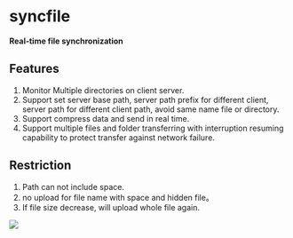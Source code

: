 # syncfile
**Real-time file synchronization** 
## Features 

1. Monitor Multiple directories on client server.
2. Support set server base path, server path prefix for different client, server path for different client path, avoid same name file or directory.
3. Support compress data and send in real time.
4. Support multiple files and folder transferring with interruption resuming capability to protect transfer against network failure.

## Restriction

1. Path can not include space.
2. no upload for file name with space and hidden file。
3. If file size decrease, will upload whole file again.

<img src="https://raw.githubusercontent.com/charlesgreat/syncfile/main/doc/syncfile.jpg" />
